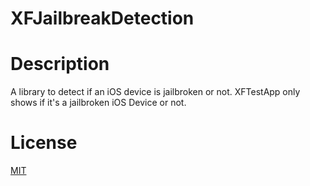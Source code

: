 XFJailbreakDetection
=====================

# Description

A library to detect if an iOS device is jailbroken or not.
XFTestApp only shows if it's a jailbroken iOS Device or not.

# License

[MIT](http://thi.mit-license.org/)
